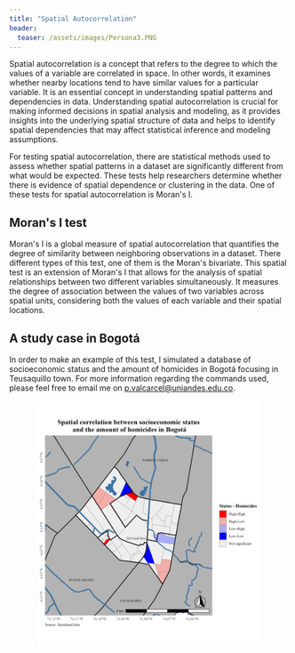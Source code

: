 ```yaml
---
title: "Spatial Autocorrelation"
header:
  teaser: /assets/images/Persona3.PNG
---
```

Spatial autocorrelation is a concept that refers to the degree to which the values of a variable are correlated in space. In other words, it examines whether nearby locations tend to have similar values for a particular variable. It is an essential concept in understanding spatial patterns and dependencies in data. Understanding spatial autocorrelation is crucial for making informed decisions in spatial analysis and modeling, as it provides insights into the underlying spatial structure of data and helps to identify spatial dependencies that may affect statistical inference and modeling assumptions.

For testing spatial autocorrelation, there are statistical methods used to assess whether spatial patterns in a dataset are significantly different from what would be expected. These tests help researchers determine whether there is evidence of spatial dependence or clustering in the data. One of these tests for spatial autocorrelation is Moran's I.

## Moran's I test

Moran's I is a global measure of spatial autocorrelation that quantifies the degree of similarity between neighboring observations in a dataset. There different types of this test, one of them is the Moran's bivariate. This spatial test is an extension of Moran's I that allows for the analysis of spatial relationships between two different variables simultaneously. It measures the degree of association between the values of two variables across spatial units, considering both the values of each variable and their spatial locations.

## A study case in Bogotá

In order to make an example of this test, I simulated a database of socioeconomic status and the amount of homicides in Bogotá focusing in Teusaquillo town. For more information regarding the commands used, please feel free to email me on <a href="mailto:p.valcarcel@uniandes.edu.co">p.valcarcel@uniandes.edu.co</a>.

<div style="text-align:center">
    <img src="/assets/Maps/Moran_Bivariado.png" alt="Moran" width="80%">
</div>



